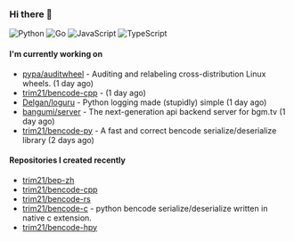 ### Hi there 👋

![Python](https://img.shields.io/badge/python-3670A0?style=for-the-badge&logo=python&logoColor=ffdd54)
![Go](https://img.shields.io/badge/go-%2300ADD8.svg?style=for-the-badge&logo=go&logoColor=white)
![JavaScript](https://img.shields.io/badge/javascript-%23323330.svg?style=for-the-badge&logo=javascript&logoColor=%23F7DF1E)
![TypeScript](https://img.shields.io/badge/typescript-%23007ACC.svg?style=for-the-badge&logo=typescript&logoColor=white)

#### I'm currently working on

- [pypa/auditwheel](https://github.com/pypa/auditwheel) - Auditing and relabeling cross-distribution Linux wheels. (1 day ago)
- [trim21/bencode-cpp](https://github.com/trim21/bencode-cpp) -  (1 day ago)
- [Delgan/loguru](https://github.com/Delgan/loguru) - Python logging made (stupidly) simple (1 day ago)
- [bangumi/server](https://github.com/bangumi/server) - The next-generation api backend server for bgm.tv (1 day ago)
- [trim21/bencode-py](https://github.com/trim21/bencode-py) - A fast and correct bencode serialize/deserialize library (2 days ago)

#### Repositories I created recently

- [trim21/bep-zh](https://github.com/trim21/bep-zh)
- [trim21/bencode-cpp](https://github.com/trim21/bencode-cpp)
- [trim21/bencode-rs](https://github.com/trim21/bencode-rs)
- [trim21/bencode-c](https://github.com/trim21/bencode-c) - python bencode serialize/deserialize written in native c extension.
- [trim21/bencode-hpy](https://github.com/trim21/bencode-hpy)
